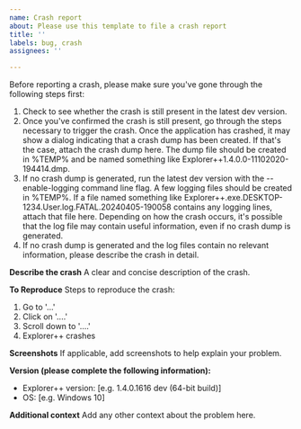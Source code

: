 ```yaml
---
name: Crash report
about: Please use this template to file a crash report
title: ''
labels: bug, crash
assignees: ''

---
```


Before reporting a crash, please make sure you've gone through the following steps first:
1. Check to see whether the crash is still present in the latest dev version.
2. Once you've confirmed the crash is still present, go through the steps necessary to trigger the crash. Once the application has crashed, it may show a dialog indicating that a crash dump has been created. If that's the case, attach the crash dump here. The dump file should be created in %TEMP% and be named something like Explorer++1.4.0.0-11102020-194414.dmp.
3. If no crash dump is generated, run the latest dev version with the --enable-logging command line flag. A few logging files should be created in %TEMP%. If a file named something like Explorer++.exe.DESKTOP-1234.User.log.FATAL.20240405-190058 contains any logging lines, attach that file here. Depending on how the crash occurs, it's possible that the log file may contain useful information, even if no crash dump is generated.
4. If no crash dump is generated and the log files contain no relevant information, please describe the crash in detail.

**Describe the crash**
A clear and concise description of the crash.

**To Reproduce**
Steps to reproduce the crash:
1. Go to '...'
2. Click on '....'
3. Scroll down to '....'
4. Explorer++ crashes

**Screenshots**
If applicable, add screenshots to help explain your problem.

**Version (please complete the following information):**
 - Explorer++ version: [e.g. 1.4.0.1616 dev (64-bit build)]
 - OS: [e.g. Windows 10]

**Additional context**
Add any other context about the problem here.
